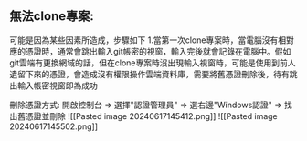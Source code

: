 ## 無法clone專案:
可能是因為某些因素所造成，步驟如下
1.當第一次clone專案時，當電腦沒有相對應的憑證時，通常會跳出輸入git帳密的視窗，輸入完後就會記錄在電腦中。假如git雲端有更換網域的話，但在clone專案時沒出現輸入視窗時，可能是使用到前人遺留下來的憑證，會造成沒有權限操作雲端資料庫，需要將舊憑證刪除後，待有跳出輸入帳密視窗即為成功

刪除憑證方式:
開啟控制台 => 選擇"認證管理員" => 選右邊"Windows認證" => 找出舊憑證並刪除
![[Pasted image 20240617145412.png]]
![[Pasted image 20240617145502.png]]
